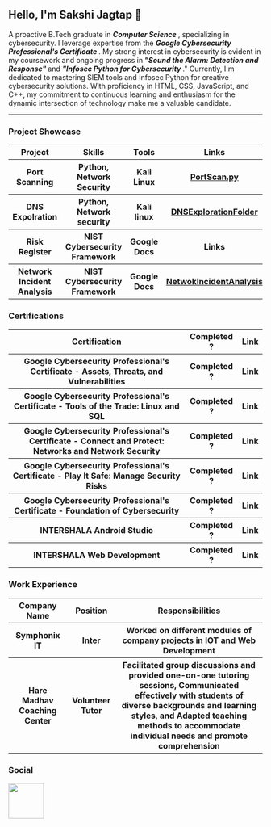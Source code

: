 <h2> Hello, I'm Sakshi Jagtap 🌱</h2>

<p> A proactive B.Tech graduate in <em> <b> Computer Science </b></em>, specializing in cybersecurity. I leverage expertise from the <em> <b>Google Cybersecurity Professional's Certificate  </b></em>. My strong interest in cybersecurity is evident in my coursework and ongoing progress in<em><b> "Sound the Alarm: Detection and Response" </b></em> and <em><b> "Infosec Python for Cybersecurity </b> </em>." Currently, I'm dedicated to mastering SIEM tools and Infosec Python for creative cybersecurity solutions. With proficiency in HTML, CSS, JavaScript, and C++, my commitment to continuous learning and enthusiasm for the dynamic intersection of technology make me a valuable candidate.</p>
<hr> 
 <h3> Project Showcase</h3>
 <table>
 <tr>
  <th> Project</th>
   <th> Skills</th>
   <th> Tools</th>
   <th> Links</th>
 </tr>
 <tr>
   <th>Port Scanning</th>
   <th> Python, Network Security</th>
   <th> Kali Linux</th>
   <th><a href = "https://github.com/SakshiPralhad/Projects/blob/main/PortScan.py"> PortScan.py</a></th>
 </tr>
 <tr>
   <th> DNS Expolration</th>
   <th>Python, Network security</th>
   <th> Kali linux </th>
   <th> <a href = "https://github.com/SakshiPralhad/Projects/tree/main/DNSExploration "> DNSExplorationFolder</a></th>
 </tr>
 <tr>
   <th> Risk Register</th>
   <th>NIST Cybersecurity Framework</th>
   <th>Google Docs</th>
   <th> Links</th>
 </tr>
 <tr>
   <th>Network Incident Analysis </th>
   <th> NIST Cybersecurity Framework</th>
   <th> Google Docs</th>
   <th> <a href = "https://github.com/SakshiPralhad/NetworkIncidentAnalysis" > NetwokIncidentAnalysis</a></th>
 </tr>
 
 
   
 </table>
 <h3> Certifications </h3>
<table>
 <tr>
  <th> Certification</th>
   <th> Completed ?</th>
   <th> Link </th>
 </tr>
 <tr>
  <th> Google Cybersecurity Professional's Certificate - Assets, Threats, and Vulnerabilities</th>
   <th> Completed ?</th>
   <th> Link </th>
 </tr>
 <tr>
  <th>Google Cybersecurity Professional's Certificate - Tools of the Trade: Linux and SQL</th>
 <th> Completed ?</th>
  <th> Link </th>
  </tr>
  <tr>
  <th> Google Cybersecurity Professional's Certificate - Connect and Protect: Networks and Network Security </th>
   <th> Completed ?</th>
   <th> Link </th>
 </tr>
<tr>
  <th> Google Cybersecurity Professional's Certificate - Play It Safe: Manage Security Risks 
</th>
   <th> Completed ?</th>
   <th> Link </th>
 </tr>
<tr>
  <th> Google Cybersecurity Professional's Certificate - Foundation of Cybersecurity
</th>
   <th> Completed ?</th>
   <th> Link </th>
 </tr>
<tr>
  <th>INTERSHALA Android Studio
</th>
   <th> Completed ?</th>
   <th> Link </th>
 </tr>
<tr>
  <th> INTERSHALA Web Development
</th>
   <th> Completed ?</th>
   <th> Link </th>
 </tr>

</table>
<h3> Work Experience </h3>
<table>
 <tr>
  <th>Company Name </th>
  <th>Position </th>
  <th>Responsibilities</th>
 </tr>
  <tr>
  <th>Symphonix IT</th>
  <th>Inter </th>
  <th>Worked on different modules of company projects in IOT and Web Development </th>
 </tr>
  <tr>
  <th>Hare Madhav Coaching Center </th>
  <th>Volunteer Tutor </th>
  <th>Facilitated group discussions and provided one-on-one tutoring sessions,
Communicated effectively with students of diverse backgrounds and learning styles, and 
Adapted teaching methods to accommodate individual needs and promote comprehension
</th>
 </tr>
</table>

<h3>Social</h3>
<a href = "https://www.linkedin.com/in/sakshi-jagtap-7837771a8/"><img src = "https://encrypted-tbn0.gstatic.com/images?q=tbn:ANd9GcToB5kZ3p6rX20iEz1XE6EaDhgGgSjEVOuRY8b2JDOyug&s" style = "width : 70px; height : 70px; display: inline-block;" ></a> 



